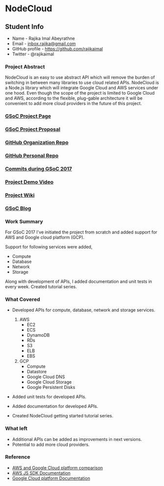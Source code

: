 # NodeCloud

## Student Info

* Name - Rajika Imal Abeyrathne
* Email - inbox.rajika@gmail.com
* GitHub profile - https://github.com/rajikaimal
* Twitter - @rajikaimal

### Project Abstract

NodeCloud is an easy to use abstract API which will remove the burden of switching in between many libraries to use cloud related APIs. NodeCloud is a Node.js library which will integrate Google Cloud and AWS services under one hood. Even though the scope of the project is limited to Google Cloud and AWS, according to the flexible, plug-gable architecture it will be convenient to add more cloud providers in the future of this project.

### [GSoC Project Page](https://summerofcode.withgoogle.com/projects/#4601985251672064)

### [GSoC Project Proposal](https://drive.google.com/open?id=1_Tb42b9MjgEZcMxUkKvznn_QxCGuJnr--jts9pTi0fw)

### [GitHub Organization Repo](https://github.com/scorelab/nodecloud)

### [GitHub Personal Repo](https://github.com/rajikaimal/nodecloud)

### [Commits during GSoC 2017](https://github.com/scorelab/nodecloud/commits/master?author=rajikaimal)

### [Project Demo Video](https://www.youtube.com/playlist?list=PLOIyWoYcO107EfXZBqNUn49LjtodWLNbL)

### [Project Wiki](https://github.com/rajikaimal/nodecloud/wiki)

### [GSoC Blog](https://medium.com/nodecloud)

### Work Summary

For GSoC 2017 I've initiated the project from scratch and added support for AWS and Google cloud platform (GCP).

Support for following services were added,
- Compute
- Database
- Network
- Storage

Along with development of APIs, I added documentation and unit tests in every week.
Created tutorial series.

### What Covered

- Developed APIs for compute, database, network and storage services.

	1. AWS
		- EC2
		- ECS
		- DynamoDB
		- RDs
		- S3
		- ELB
		- EBS
	2. GCP
		- Compute
		- Datastore
		- Google Cloud DNS
		- Google Cloud Storage
		- Google Persistent Disks

- Added unit tests for developed APIs.
- Added documentation for developed APIs.
- Created NodeCloud getting started tutorial series.

### What left

- Additional APIs can be added as improvements in next versions.
- Potential to add more cloud providers.

### Reference

- [AWS and Google Cloud platform comparison](https://cloud.google.com/docs/compare/aws/)
- [AWS JS SDK Documentation](http://docs.aws.amazon.com/AWSJavaScriptSDK/latest/AWS.html)
- [Google Cloud platform Documentation](https://googlecloudplatform.github.io/google-cloud-node/)